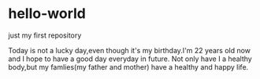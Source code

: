 # hello-world
just my first repository

Today is not a lucky day,even though it's my birthday.I'm 22 years old now and I hope to have a good day everyday in future.
Not only have I a healthy body,but my famlies(my father and mother) have a healthy and happy life.
